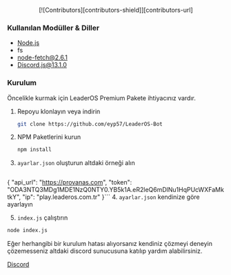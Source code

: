 <p align="center">
[![Contributors][contributors-shield]][contributors-url]
</p>



### Kullanılan Modüller & Diller

* [Node.js](https://nodejs.org/)
* fs
* node-fetch@2.6.1
* Discord.js@13.1.0

### Kurulum

Öncelikle kurmak için LeaderOS Premium Pakete ihtiyacınız vardır.

1. Repoyu klonlayın veya indirin
   ```sh
   git clone https://github.com/eyp57/LeaderOS-Bot
   ```
2. NPM Paketlerini kurun
   ```sh
   npm install
   ```
3. `ayarlar.json` oluşturun altdaki örneği alın
   ```json
{
    "api_url": "https://provanas.com",
    "token": "ODA3NTQ3MDg1MDE1NzQ0NTY0.YB5k1A.eR2leQ6mDlNu1HqPUcWXFaMktkY",
    "ip": "play.leaderos.com.tr"
}```
4. `ayarlar.json` kendinize göre ayarlayın

5. `index.js` çalıştırın
```sh
node index.js
```


Eğer herhangibi bir kurulum hatası alıyorsanız kendiniz çözmeyi deneyin çözemesseniz altdaki discord sunucusuna katılıp yardım alabilirsiniz.

[Discord](https://discord.gg/739Vsmcfw6)
